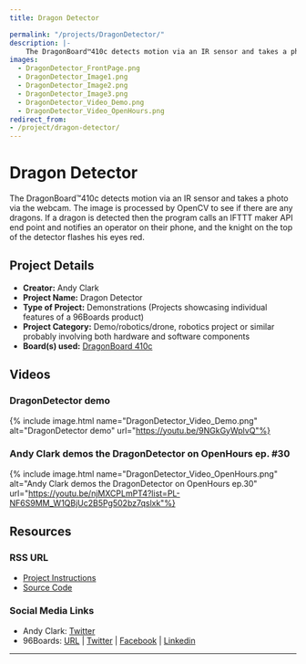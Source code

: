 ```yaml
---
title: Dragon Detector

permalink: "/projects/DragonDetector/"
description: |-
    The DragonBoard™410c detects motion via an IR sensor and takes a photo via the webcam. The image is processed by OpenCV to see if there are any dragons. If a dragon is detected then the program calls an IFTTT maker API end point and notifies an operator on their phone, and the knight on the top of the detector flashes his eyes red.
images:
  - DragonDetector_FrontPage.png
  - DragonDetector_Image1.png
  - DragonDetector_Image2.png
  - DragonDetector_Image3.png
  - DragonDetector_Video_Demo.png
  - DragonDetector_Video_OpenHours.png
redirect_from:
- /project/dragon-detector/
---
```

# Dragon Detector

The DragonBoard™410c detects motion via an IR sensor and takes a photo via the webcam. The image is processed by OpenCV to see if there are any dragons. If a dragon is detected then the program calls an IFTTT maker API end point and notifies an operator on their phone, and the knight on the top of the detector flashes his eyes red.

## Project Details

- **Creator:** Andy Clark
- **Project Name:** Dragon Detector
- **Type of Project:** Demonstrations (Projects showcasing individual features of a 96Boards product)
- **Project Category:** Demo/robotics/drone, robotics project or similar probably involving both hardware and software components
- **Board(s) used:** [DragonBoard 410c](https://www.96boards.org/product/dragonboard410c/)

## Videos

### DragonDetector demo
{% include image.html name="DragonDetector_Video_Demo.png" alt="DragonDetector demo" url="https://youtu.be/9NGkGyWplvQ"%}

### Andy Clark demos the DragonDetector on OpenHours ep. #30
{% include image.html name="DragonDetector_Video_OpenHours.png" alt="Andy Clark demos the DragonDetector on OpenHours ep.30" url="https://youtu.be/njMXCPLmPT4?list=PL-NF6S9MM_W1QBjUc2B5Pg502bz7qslxk"%}

## Resources

### RSS URL

- [Project Instructions](http://workshopshed.com/2016/06/boxing-the-dragon/)
- [Source Code](https://github.com/Workshopshed/Dragon)

### Social Media Links

- Andy Clark: [Twitter](https://twitter.com/Workshopshed)
- 96Boards: [URL](https://www.96boards.org/) &#124; [Twitter](https://twitter.com/96boards) &#124; [Facebook](https://www.facebook.com/96Boards) &#124; [Linkedin](https://www.linkedin.com/company/{{site.linkedin_username}}/)


***
